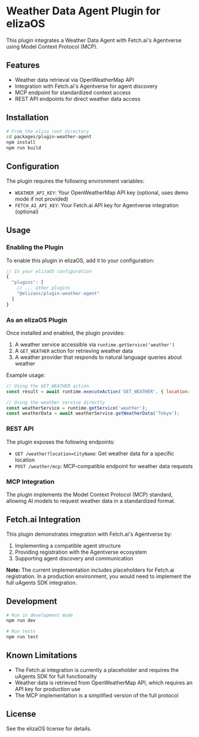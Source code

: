 # Weather Data Agent Plugin for elizaOS

This plugin integrates a Weather Data Agent with Fetch.ai's Agentverse using Model Context Protocol (MCP).

## Features

- Weather data retrieval via OpenWeatherMap API
- Integration with Fetch.ai's Agentverse for agent discovery
- MCP endpoint for standardized context access
- REST API endpoints for direct weather data access

## Installation

```bash
# From the eliza root directory
cd packages/plugin-weather-agent
npm install
npm run build
```

## Configuration

The plugin requires the following environment variables:

- `WEATHER_API_KEY`: Your OpenWeatherMap API key (optional, uses demo mode if not provided)
- `FETCH_AI_API_KEY`: Your Fetch.ai API key for Agentverse integration (optional)

## Usage

### Enabling the Plugin

To enable this plugin in elizaOS, add it to your configuration:

```javascript
// In your elizaOS configuration
{
  "plugins": [
    // ... other plugins
    "@elizaos/plugin-weather-agent"
  ]
}
```

### As an elizaOS Plugin

Once installed and enabled, the plugin provides:

1. A weather service accessible via `runtime.getService('weather')`
2. A `GET_WEATHER` action for retrieving weather data
3. A weather provider that responds to natural language queries about weather

Example usage:
```javascript
// Using the GET_WEATHER action
const result = await runtime.executeAction('GET_WEATHER', { location: 'London' });

// Using the weather service directly
const weatherService = runtime.getService('weather');
const weatherData = await weatherService.getWeatherData('Tokyo');
```

### REST API

The plugin exposes the following endpoints:

- `GET /weather?location=CityName`: Get weather data for a specific location
- `POST /weather/mcp`: MCP-compatible endpoint for weather data requests

### MCP Integration

The plugin implements the Model Context Protocol (MCP) standard, allowing AI models to request weather data in a standardized format.

## Fetch.ai Integration

This plugin demonstrates integration with Fetch.ai's Agentverse by:

1. Implementing a compatible agent structure
2. Providing registration with the Agentverse ecosystem
3. Supporting agent discovery and communication

**Note:** The current implementation includes placeholders for Fetch.ai registration. In a production environment, you would need to implement the full uAgents SDK integration.

## Development

```bash
# Run in development mode
npm run dev

# Run tests
npm run test
```

## Known Limitations

- The Fetch.ai integration is currently a placeholder and requires the uAgents SDK for full functionality
- Weather data is retrieved from OpenWeatherMap API, which requires an API key for production use
- The MCP implementation is a simplified version of the full protocol

## License

See the elizaOS license for details.
